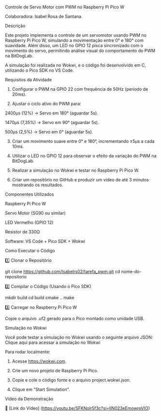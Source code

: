 Controle de Servo Motor com PWM no Raspberry Pi Pico W

Colaboradora: Isabel Rosa de Santana. 

Descrição

Este projeto implementa o controle de um servomotor usando PWM no Raspberry Pi Pico W, simulando a movimentação entre 0° e 180° com suavidade. Além disso, um LED no GPIO 12 pisca sincronizado com o movimento do servo, permitindo análise visual do comportamento do PWM na BitDogLab.

A simulação foi realizada no Wokwi, e o código foi desenvolvido em C, utilizando o Pico SDK no VS Code.


Requisitos da Atividade

1. Configurar o PWM na GPIO 22 com frequência de 50Hz (período de 20ms).


2. Ajustar o ciclo ativo do PWM para:

2400µs (12%) → Servo em 180° (aguardar 5s).

1470µs (7,35%) → Servo em 90° (aguardar 5s).

500µs (2,5%) → Servo em 0° (aguardar 5s).



3. Criar um movimento suave entre 0° e 180°, incrementando ±5µs a cada 10ms.


4. Utilizar o LED no GPIO 12 para observar o efeito da variação do PWM na BitDogLab.


5. Realizar a simulação no Wokwi e testar no Raspberry Pi Pico W.


6. Criar um repositório no GitHub e produzir um vídeo de até 3 minutos mostrando os resultados.

Componentes Utilizados

Raspberry Pi Pico W

Servo Motor (SG90 ou similar)

LED Vermelho (GPIO 12)

Resistor de 330Ω

Software: VS Code + Pico SDK + Wokwi

Como Executar o Código

1️⃣ Clonar o Repositório

git clone https://github.com/Isabelrs02/tarefa_pwm.git
cd nome-do-repositorio

2️⃣ Compilar o Código (Usando o Pico SDK)

mkdir build
cd build
cmake ..
make

3️⃣ Carregar no Raspberry Pi Pico W

Copie o arquivo .uf2 gerado para o Pico montado como unidade USB.

Simulação no Wokwi

Você pode testar a simulação no Wokwi usando o seguinte arquivo JSON:
Clique aqui para acessar a simulação no Wokwi

Para rodar localmente:

1. Acesse https://wokwi.com.


2. Crie um novo projeto de Raspberry Pi Pico.


3. Copie e cole o código fonte e o arquivo project.wokwi.json.


4. Clique em "Start Simulation".

Vídeo da Demonstração

🔗 [Link do Vídeo]  (https://youtu.be/SFKNolr5f3c?si=IIN023eEmowroVIO)

